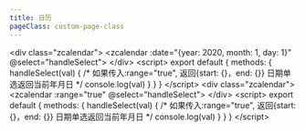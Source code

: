 ```yaml
---
title: 日历
pageClass: custom-page-class
---
```

<clientOnly>
<demo name="calendar" detail="日历挂件-日期单选">
<zcalendar></zcalendar>
<highlight-code slot="code" lang="vue" class="code">
&lt;div class="zcalendar">
    &lt;zcalendar :date="{year: 2020, month: 1, day: 1}" @select="handleSelect"></zcalendar>
&lt;/div>
&ltscript>
export default {
    methods: {
        handleSelect(val) {
            /*
            如果传入:range="true", 返回{start: {}，end: {}}
            日期单选返回当前年月日
            */
            console.log(val)
        }
    }
}
&lt/script&gt
</highlight-code>
</demo>
<demo detail="日历挂件-日期多选" tableIndex=1>
<zcalendar1></zcalendar1>
<highlight-code slot="code" lang="vue" class="code">
&lt;div class="zcalendar">
    &lt;zcalendar :range="true" @select="handleSelect"></zcalendar>
&lt;/div>
&ltscript>
export default {
    methods: {
        handleSelect(val) {
            /*
            如果传入:range="true", 返回{start: {}，end: {}}
            日期单选返回当前年月日
            */
            console.log(val)
        }
    }
}
&lt/script&gt
</highlight-code>
</demo>
<params :list="list"></params>
</clientOnly>

<script>
export default {
    data() {
        return {
            list: [
                {params: 'date', detail: '{year:2020, month: 1, day: 1}/new Date()', type: 'Object/String', choose: '-', default: 'new Date()'},
                {params: 'range', detail: '为true时可以选择时间区间', type: 'Boolean', choose: '-', default: 'false'},
                {params: 'weekStyle', detail: '设置周样式，例:weekStyle={color: red}', type: 'Object', choose: '-', default: '{}'},
                {params: 'dayStyle', detail: '设置日期样式，例:dayStyle={color: red}', type: 'Object', choose: '-', default: '{}'},
                {params: 'color', detail: '设置本月日期颜色', type: 'String', choose: '-', default: '#2a303e'},
                {params: 'otherColor', detail: '设置非本月日期颜色', type: 'String', choose: '-', default: '#8897aa'},
                {params: 'chooseColor', detail: '设置本月日期选中颜色', type: 'String', choose: '-', default: '#409eff'},
                {params: 'chooseTextColor', detail: '设置本月日期选中字体颜色', type: 'String', choose: '-', default: '#ffffff'},
            ],
            select: "select"
        }
    }
}
</script>

<style>

</style>